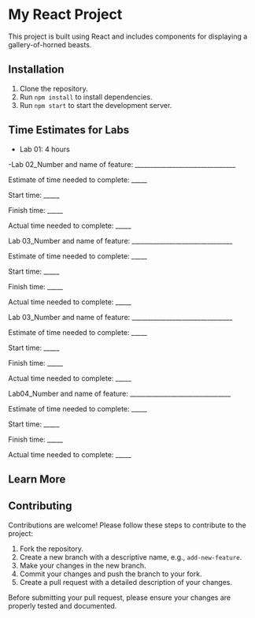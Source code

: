 # My React Project

This project is built using React and includes components for displaying a gallery-of-horned beasts.

## Installation

1. Clone the repository.
2. Run `npm install` to install dependencies.
3. Run `npm start` to start the development server.

## Time Estimates for Labs

- Lab 01: 4 hours

-Lab 02_Number and name of feature: ________________________________

Estimate of time needed to complete: _____

Start time: _____

Finish time: _____

Actual time needed to complete: _____

Lab 03_Number and name of feature: ________________________________

Estimate of time needed to complete: _____

Start time: _____

Finish time: _____

Actual time needed to complete: _____

Lab 03_Number and name of feature: ________________________________

Estimate of time needed to complete: _____

Start time: _____

Finish time: _____

Actual time needed to complete: _____

Lab04_Number and name of feature: ________________________________

Estimate of time needed to complete: _____

Start time: _____

Finish time: _____

Actual time needed to complete: _____
## Learn More

## Contributing

Contributions are welcome! Please follow these steps to contribute to the project:

1. Fork the repository.
2. Create a new branch with a descriptive name, e.g., `add-new-feature`.
3. Make your changes in the new branch.
4. Commit your changes and push the branch to your fork.
5. Create a pull request with a detailed description of your changes.

Before submitting your pull request, please ensure your changes are properly tested and documented.

